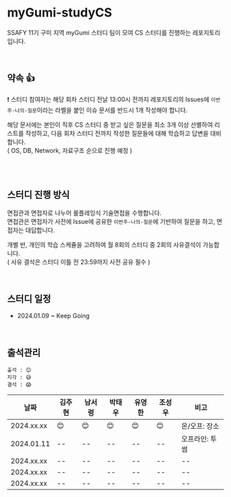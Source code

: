 # myGumi-studyCS
SSAFY 11기 구미 지역 myGumi 스터디 팀이 모여 CS 스터디를 진행하는 레포지토리입니다.

<br/>

## 약속 👍
❗ 스터디 참여자는 해당 회차 스터디 전날 13:00시 전까지 레포지토리의 Issues에 `이번주-나의-질문`이라는 라벨을 붙인 이슈 문서를 반드시 1개 작성해야 합니다. <br/>

해당 문서에는 본인이 직후 CS 스터디 중 받고 싶은 질문을 최소 3개 이상 선별하여 리스트를 작성하고, 다음 회차 스터디 전까지 작성한 질문들에 대해 학습하고 답변을 대비합니다. <br/>
( OS, DB, Network, 자료구조 순으로 진행 예정 )

<br/>


<br/>

## 스터디 진행 방식
면접관과 면접자로 나누어 롤플레잉식 기술면접을 수행합니다. <br/>
면접관은 면접자가 사전에 Issue에 공유한 `이번주-나의-질문`에 기반하여 질문을 하고, 면접자는 대답합니다.

개별 반, 개인의 학습 스케쥴을 고려하여 월 8회의 스터디 중 2회의 사유결석이 가능합니다. <br/>
( 사유 결석은 스터디 이틀 전 23:59까지 사전 공유 필수 )

<br/>

## 스터디 일정
- 2024.01.09 ~ Keep Going

<br/>

## 출석관리

```
출석 : 😊
지각 : 😅
결석 : 😱
```

|날짜|김주현|남서령|박태우|유영한|조성우|비고|
|------|---|---|---|---|---|---|
|2024.xx.xx|😊|😊|😊|😊|😊|온/오프: 장소|
|2024.01.11|--|--|--|--|--|오프라인: 투썸|
|2024.xx.xx|--|--|--|--|--|--|
|2024.xx.xx|--|--|--|--|--|--|
|2024.xx.xx|--|--|--|--|--|--|

